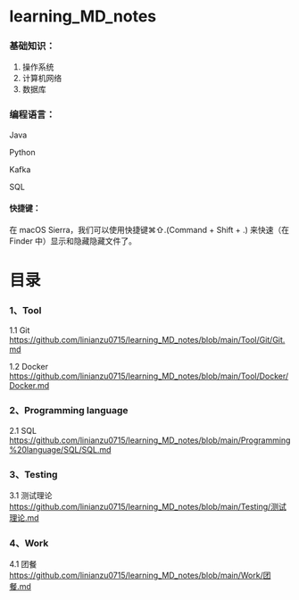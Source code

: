 # learning_MD_notes
### 基础知识：

1. 操作系统
2. 计算机网络
3. 数据库

### 编程语言：

Java

Python

Kafka

SQL



#### 快捷键：

在 macOS Sierra，我们可以使用快捷键⌘⇧.(Command + Shift + .) 来快速（在 Finder 中）显示和隐藏隐藏文件了。



# 目录

### 1、Tool

1.1 Git https://github.com/linianzu0715/learning_MD_notes/blob/main/Tool/Git/Git.md

1.2 Docker https://github.com/linianzu0715/learning_MD_notes/blob/main/Tool/Docker/Docker.md



### 2、Programming language

2.1 SQL https://github.com/linianzu0715/learning_MD_notes/blob/main/Programming%20language/SQL/SQL.md



### 3、Testing

3.1 测试理论 https://github.com/linianzu0715/learning_MD_notes/blob/main/Testing/测试理论.md



### 4、Work

4.1 团餐 https://github.com/linianzu0715/learning_MD_notes/blob/main/Work/团餐.md